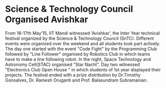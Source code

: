 Science & Technology Council Organised Avishkar
==============================================

From 16-17th May’15, IIT Mandi witnessed ‘Avishkar’, the Inter Year technical festival organized by the Science & Technology Council (SnTC). Different events were organized over the weekend and all students took part actively. The day one started with the event "Code Fight" by the Programming Club followed by "Line Follower" organised by Robotics Club in which teams have to make a line following robot. In the night, Space Technology and Astronomy Cell(STAC) organised "Star Nacht". Day two witnessed "Electronics Club Open House " in which students of 1st year displayed their projects. The festival ended with a prize distribution by Dr.Timothy Gonsalves, Dr. Ramesh Oruganti and Prof. Balasundram Subramanian.